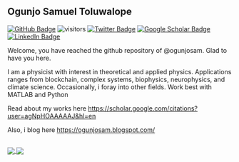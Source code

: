 ## Ogunjo Samuel Toluwalope

<a href="https://github.com/ogunjosam?tab=followers"><img src="https://camo.githubusercontent.com/2d7bb277bb1f580b65966b65e24c640efead8c53824e5ea8b565a83ba1e67054/68747470733a2f2f696d672e736869656c64732e696f2f6769746875622f666f6c6c6f776572732f6f67756e6a6f73616d3f7374796c653d736f6369616c" alt="GitHub Badge" data-canonical-src="https://img.shields.io/github/followers/ogunjosam?style=social" style="max-width: 100%;"></a> ![visitors](https://visitor-badge.glitch.me/badge?page_id=https://visitor-badge.glitch.me/badge?page_id=ogunjosam.visitor-badge&left_color=green&right_color=red) <a href="https://twitter.com/ogunjosam" rel="nofollow"><img src="https://camo.githubusercontent.com/8de93979b19b0d620bf5936d4bd6d9de21cbff4a392126af0f7faeb5fd559dae/68747470733a2f2f696d672e736869656c64732e696f2f747769747465722f666f6c6c6f772f6f67756e6a6f73616d3f7374796c653d736f6369616c" alt="Twitter Badge" data-canonical-src="https://img.shields.io/twitter/follow/ogunjosam?style=social" style="max-width: 100%;"></a> <a href="https://scholar.google.com/citations?user=agNpHOAAAAAJ&amp;hl=en" rel="nofollow"><img src="https://camo.githubusercontent.com/3985e4e526ec457cbb61097c2f641f9abe6a752f6547961c6074cf2f00802723/68747470733a2f2f696d672e736869656c64732e696f2f62616467652f476f6f676c652d5363686f6c61722d6c6967687467726579" alt="Google Scholar Badge" data-canonical-src="https://img.shields.io/badge/Google-Scholar-lightgrey" style="max-width: 100%;"></a>  <a href="https://www.linkedin.com/in/samuel-ogunjo-98bb2858" rel="nofollow"><img src="https://camo.githubusercontent.com/dd9207aae8b652b023f5cf40711ad4536a4f9b41ca5136648b6c7dda52421da2/68747470733a2f2f696d672e736869656c64732e696f2f62616467652f4d792d4c696e6b6564496e2d626c7565" alt="LinkedIn Badge" data-canonical-src="https://img.shields.io/badge/My-LinkedIn-blue" style="max-width: 100%;"></a>






 

Welcome, you have reached the github repository of @ogunjosam.  Glad to have you here.

I am a physicist with interest in theoretical and applied physics.  Applications ranges from blockchain, 
complex systems, biophysics, neurophysics, and climate science.  Occasionally, i foray into other fields.  Work best with MATLAB and Python


Read about my works here https://scholar.google.com/citations?user=agNpHOAAAAAJ&hl=en



Also, i blog here https://ogunjosam.blogspot.com/

## 

<a href="https://github.com/anuraghazra/github-readme-stats">
  <img align="center" src="https://github-readme-stats.vercel.app/api?username=ogunjosam&count_private=true&show_icons=true" />
</a>
<a href="https://github.com/anuraghazra/convoychat">
  <img align="center" src="https://github-readme-stats.vercel.app/api/top-langs/?username=ogunjosam&layout=compact" />
</a>
